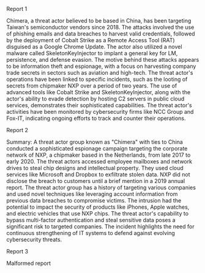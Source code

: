 
Report 1

Chimera, a threat actor believed to be based in China, has been targeting Taiwan's semiconductor vendors since 2018. The attacks involved the use of phishing emails and data breaches to harvest valid credentials, followed by the deployment of Cobalt Strike as a Remote Access Tool (RAT) disguised as a Google Chrome Update. The actor also utilized a novel malware called SkeletonKeyInjector to implant a general key for LM, persistence, and defense evasion. The motive behind these attacks appears to be information theft and espionage, with a focus on harvesting company trade secrets in sectors such as aviation and high-tech. The threat actor's operations have been linked to specific incidents, such as the looting of secrets from chipmaker NXP over a period of two years. The use of advanced tools like Cobalt Strike and SkeletonKeyInjector, along with the actor's ability to evade detection by hosting C2 servers in public cloud services, demonstrates their sophisticated capabilities. The threat actor's activities have been monitored by cybersecurity firms like NCC Group and Fox-IT, indicating ongoing efforts to track and counter their operations.





Report 2

Summary:
A threat actor group known as "Chimera" with ties to China conducted a sophisticated espionage campaign targeting the corporate network of NXP, a chipmaker based in the Netherlands, from late 2017 to early 2020. The threat actors accessed employee mailboxes and network drives to steal chip designs and intellectual property. They used cloud services like Microsoft and Dropbox to exfiltrate stolen data. NXP did not disclose the breach to customers until a brief mention in a 2019 annual report. The threat actor group has a history of targeting various companies and used novel techniques like leveraging account information from previous data breaches to compromise victims. The intrusion had the potential to impact the security of products like iPhones, Apple watches, and electric vehicles that use NXP chips. The threat actor's capability to bypass multi-factor authentication and steal sensitive data poses a significant risk to targeted companies. The incident highlights the need for continuous strengthening of IT systems to defend against evolving cybersecurity threats.





Report 3

Malformed report


